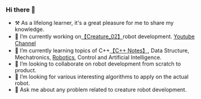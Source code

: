 ### Hi there 👋

<!--
**ImChong/ImChong** is a ✨ _special_ ✨ repository because its `README.md` (this file) appears on your GitHub profile.
-->


- ⚒ As a lifelong learner, it's a great pleasure for me to share my knowledge. 
- 🔭 I’m currently working on[【Creature_02】](https://www.notion.so/Creature_02-630656df48874a3da114ae1d182898ed)robot development. [Youtube Channel](https://www.youtube.com/channel/UCvgaY4CT1vo6QvgaJ-vQnWA)
- 🌱 I’m currently learning topics of C++[【C++ Notes】](https://imchong.github.io/CPP_Notes.github.io/), Data Structure, Mechatronics, [Robotics](https://www.notion.so/Robotics-bd0bd6bcaa3b4653941024044d084334), Control and Artificial Intelligence. 
- 🦾 I’m looking to collaborate on robot development from scratch to product.
- 🤔 I’m looking for various interesting algorithms to apply on the actual robot.
- 💬 Ask me about any problem related to creature robot development.



<!--
- 📫 How to reach me: ...
- 😄 Pronouns: ...
- ⚡ Fun fact: ...
-->
